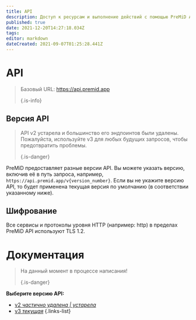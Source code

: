 ```yaml
---
title: API
description: Доступ к ресурсам и выполнение действий с помощью PreMiD API
published: true
date: 2021-12-20T14:27:18.034Z
tags:
editor: markdown
dateCreated: 2021-09-07T01:25:28.441Z
---
```


# API

> Базовый URL: https://api.premid.app
>
> {.is-info}

## Версия API
> API v2 устарела и большинство его эндпоинтов были удалены. Пожалуйста, используйте v3 для любых будущих запросов, чтобы предотвратить проблемы.
>
> {.is-danger}

PreMiD предоставляет разные версии API. Вы можете указать версию, включив её в путь запроса, например, `https://api.premid.app/v{version_number}`. Если вы не укажите версию API, то будет применена текущая версия по умолчанию (в соответствии указанному ниже).

## Шифрование

Все сервисы и протоколы уровня HTTP (например: http) в пределах PreMiD API используют TLS 1.2.

# Документация
> На данный момент в процессе написания!
>
> {.is-danger}

**Выберите версию API:**
- [v2 *частично удалена | устарела*](/dev/api/v2)
- [v3 *текущая*](/dev/api/v3)
{.links-list}
